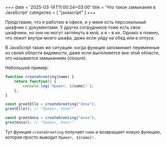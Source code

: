 +++
date = '2025-03-14T11:00:24+03:00'
title = 'Что такое замыкания в JavaScript'
categories = [ "javascript" ]
+++

Представим, что я работаю в офисе, и у меня есть персональный шкафчик с документами. У других сотрудников тоже есть свои шкафчики, но они не могут заглянуть в мой, а я – в их. Однако я помню, что лежит внутри моего  шкафа, даже если уйду на обед или в отпуск.

В JavaScript такая же ситуация: когда функция запоминает переменные из своей области видимости, даже если выполняется вне этой области, это называется замыканием (closure).

Небольшой пример:

```js
function createGreeting(name) {
    return function() {
        console.log(`Привет, ${name}!`);
    };
}

const greetElle = createGreeting("Элли");
greetElle(); // "Привет, Элли!"

const greetAnna = createGreeting("Анна");
greetAnna(); // "Привет, Анна!"
```

Тут функция `createGreeting` получает `name`
и возвращает новую функцию, которая просто выводит 
`Привет, ${name}!.`

